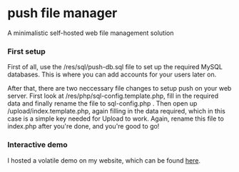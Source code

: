 # push file manager
A minimalistic self-hosted web file management solution

### First setup
First of all, use the /res/sql/push-db.sql file to set up the required MySQL databases. 
This is where you can add accounts for your users later on.

After that, there are two neccessary file changes to setup push on your web server.
First look at /res/php/sql-config.template.php, fill in the required data
and finally rename the file to sql-config.php .
Then open up /upload/index.template.php, again filling in the data required,
which in this case is a simple key needed for Upload to work.
Again, rename this file to index.php after you're done,
and you're good to go!

### Interactive demo
I hosted a volatile demo on my website, which can be found [here](http://pushdemo.jannisbecker.me).

